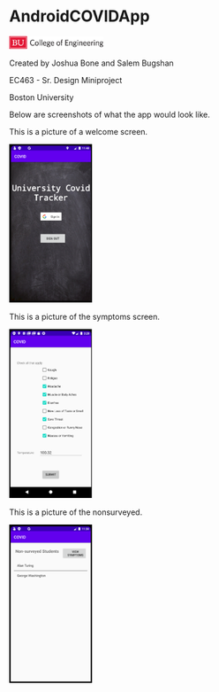 # AndroidCOVIDApp


<img src="images/eng_logo.jpg" width="170">

Created by Joshua Bone and Salem Bugshan

EC463 - Sr. Design Miniproject 

Boston University

Below are screenshots of what the app would look like.

This is a picture of a welcome screen.

<img src="images/welcomeScreen.png" width="150">

This is a picture of the symptoms screen.

<img src="images/survey_screen.png" width="150">

This is a picture of the nonsurveyed.

<img src="images/nonSurveyed.png" width="150">

<img scr="images/symptomaticScreen.png" width="150">
